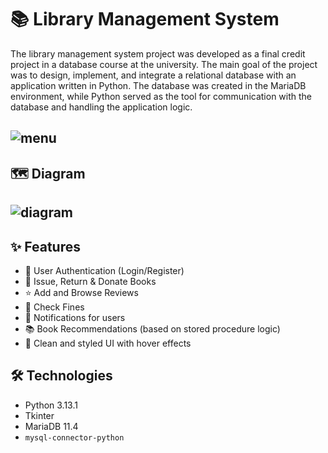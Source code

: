 # 📚 Library Management System

The library management system project was developed as a final credit project in a database course at the university. The main goal of the project was to design, implement, and integrate a relational database with an application written in Python. The database was created in the MariaDB environment, while Python served as the tool for communication with the database and handling the application logic.

![menu](assets/menu.gif)
---
## 🗺️ Diagram
![diagram](assets/diagram.png)
---

## ✨ Features

- 🔐 User Authentication (Login/Register)
- 📖 Issue, Return & Donate Books
- ⭐ Add and Browse Reviews
- 💸 Check Fines
- 📨 Notifications for users
- 📚 Book Recommendations (based on stored procedure logic)
- 🎨 Clean and styled UI with hover effects

## 🛠️ Technologies

- Python 3.13.1
- Tkinter
- MariaDB 11.4
- `mysql-connector-python`
